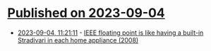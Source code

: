 # [Published on 2023-09-04](index.md)

* [2023-09-04, 11:21:11](https://lobste.rs/s/9sn4ry/ieee_floating_point_is_like_having_built) - [IEEE floating point is like having a built-in Stradivari in each home appliance (2008)](https://yosefk.com/blog/consistency-how-to-defeat-the-purpose-of-ieee-floating-point.html)
